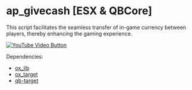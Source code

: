 # ap_givecash [ESX & QBCore]
This script facilitates the seamless transfer of in-game currency between players, thereby enhancing the gaming experience.

[![YouTube Video Button](https://img.shields.io/badge/Preview-FF0000?style=for-the-badge&logo=youtube)](https://youtu.be/WOwofFk1ePg)


Dependencies:

* [ox_lib ](https://github.com/overextended/ox_lib/releases)
* [ox_target](https://github.com/overextended/ox_target/releases)
* [qb-target](https://github.com/qbcore-framework/qb-target)
